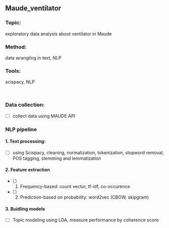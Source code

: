 ## Maude_ventilator

### Topic: 
   exploratory data analysis about ventilator in Maude
### Method: 
   data wrangling in text, NLP
### Tools: 
   scispacy, NLP

<br />

### Data collection:
- [ ] collect data using MAUDE API

### NLP pipeline
#### 1. Text processing: 
- [ ] using Scispacy, cleaning, normalization, tokenization, stopword removal, POS tagging, stemming and lemmatization

#### 2. Feature extraction
- [ ] 1. Frequency-based: count vector, tf-idf, co-occurence
- [ ] 2. Prediction-based on probability: word2vec (CBOW, skipgram)
  
#### 3. Buidling models
- [ ] Topic modeling using LDA, measure performance by coherence score

